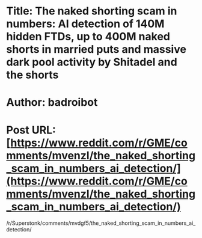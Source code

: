 # Title: The naked shorting scam in numbers: AI detection of 140M hidden FTDs, up to 400M naked shorts in married puts and massive dark pool activity by Shitadel and the shorts
# Author: badroibot
# Post URL: [https://www.reddit.com/r/GME/comments/mvenzl/the_naked_shorting_scam_in_numbers_ai_detection/](https://www.reddit.com/r/GME/comments/mvenzl/the_naked_shorting_scam_in_numbers_ai_detection/)


/r/Superstonk/comments/mvdgf5/the_naked_shorting_scam_in_numbers_ai_detection/